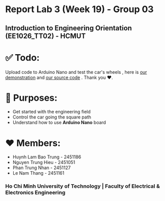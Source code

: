 Report Lab 3 (Week 19) - Group 03
=================================
Introduction to Engineering Orientation (EE1026_TT02) - HCMUT
---------------------------------------
# ✅ Todo: 
Upload code to Arduino Nano and test the car's wheels , here is [our demonstration](./Demo_Group3.mp4 "Click to see the video") and  [our source code](./Go_Follow_Square_Path.ino "Click to see the source code") . Thank you ❤️.

# 📝 Purposes: 
- Get started with the engineering field
- Control the car going the square path
- Understand how to use **Arduino Nano** board

# ❤️ Members:
- Huynh Lam Bao Trung - 2451186
- Nguyen Trung Hieu - 2451051
- Phan Trung Nhan - 2451127
- Le Nam Thang - 2451161

### **Ho Chi Minh University of Technology | Faculty of Electrical & Electronics Engineering**
